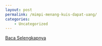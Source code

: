 ```yaml
---
layout: post
permalink: /mimpi-menang-kuis-dapat-uang/
categories:
    - Uncategorized
---
```


[Baca Selengkapnya](/05)